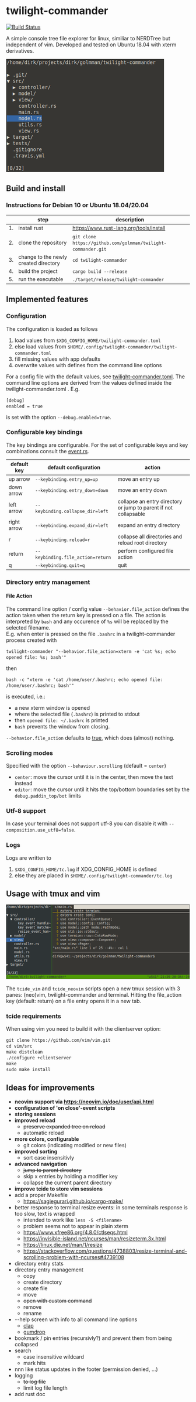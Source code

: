 # twilight-commander

[![Build Status](https://travis-ci.org/golmman/twilight-commander.svg?branch=master)](https://travis-ci.org/golmman/twilight-commander)

A simple console tree file explorer for linux, similiar to NERDTree but independent of vim.
Developed and tested on Ubuntu 18.04 with xterm derivatives.

![Screenshot](https://github.com/golmman/twilight-commander/blob/master/screenshots/twilight-commander.png "twilight-commander")

## Build and install

### Instructions for Debian 10 or Ubuntu 18.04/20.04

| |step|description|
|---|---|---|
|1.|install rust|https://www.rust-lang.org/tools/install|
|2.|clone the repository|`git clone https://github.com/golmman/twilight-commander.git`|
|3.|change to the newly created directory|`cd twilight-commander`|
|4.|build the project|`cargo build --release`|
|5.|run the executable|`./target/release/twilight-commander`|

## Implemented features

### Configuration
The configuration is loaded as follows
1. load values from `$XDG_CONFIG_HOME/twilight-commander.toml`
2. else load values from `$HOME/.config/twilight-commander/twilight-commander.toml`
2. fill missing values with app defaults
3. overwrite values with defines from the command line options

For a config file with the default values, see [twilight-commander.toml](./twilight-commander.toml).
The command line options are derived from the values defined inside the twilight-commander.toml .
E.g.
```
[debug]
enabled = true
```
is set with the option `--debug.enabled=true`.

### Configurable key bindings

The key bindings are configurable. For the set of configurable keys and key combinations consult the [event.rs](./src/model/event.rs).

|default key|default configuration|action|
|---|---|---|
|up arrow|`--keybinding.entry_up=up`|move an entry up|
|down arrow|`--keybinding.entry_down=down`|move an entry down|
|left arrow|`--keybinding.collapse_dir=left`|collapse an entry directory or jump to parent if not collapsable|
|right arrow|`--keybinding.expand_dir=left`|expand an entry directory|
|r|`--keybinding.reload=r`|collapse all directories and reload root directory|
|return|`--keybinding.file_action=return`|perform configured file action|
|q|`--keybinding.quit=q`|quit|

### Directory entry management

#### File Action
The command line option / config value `--behavior.file_action` defines the action taken when the return key is pressed
on a file. The action is interpreted by `bash` and any occurence of `%s` will be replaced by the selected filename.  
E.g. when enter is pressed on the file `.bashrc` in a twilight-commander process created with
```
twilight-commander "--behavior.file_action=xterm -e 'cat %s; echo opened file: %s; bash'"
```
then
```
bash -c "xterm -e 'cat /home/user/.bashrc; echo opened file: /home/user/.bashrc; bash'"
```
is executed, i.e.:
* a new xterm window is opened
* where the selected file (`.bashrc`) is printed to stdout
* then `opened file: ~/.bashrc` is printed
* `bash` prevents the window from closing.

`--behavior.file_action` defaults to [true](https://en.wikipedia.org/wiki/True_and_false_(commands)), which does
(almost) nothing.

### Scrolling modes
Specified with the option `--behaviour.scrolling` (default = `center`)

* `center`: move the cursor until it is in the center, then move the text instead
* `editor`: move the cursor until it hits the top/bottom boundaries set by the `debug.paddin_top/bot` limits

### Utf-8 support
In case your terminal does not support utf-8 you can disable it with `--composition.use_utf8=false`.

### Logs
Logs are written to
1. `$XDG_CONFIG_HOME/tc.log` if XDG_CONFIG_HOME is defined
2. else they are placed in `$HOME/.config/twilight-commander/tc.log`

## Usage with tmux and vim

![Screenshot](https://github.com/golmman/twilight-commander/blob/master/screenshots/tcide.png "tmux + vim + twilight-commander")

The `tcide_vim` and `tcide_neovim` scripts open a new tmux session with 3 panes: (neo)vim, twilight-commander and terminal.
Hitting the file_action key (default: return) on a file entry opens it in a new tab.

### tcide requirements

When using vim you need to build it with the clientserver option:

```
git clone https://github.com/vim/vim.git
cd vim/src
make distclean
./configure +clientserver
make
sudo make install
```

## Ideas for improvements

* **neovim support via https://neovim.io/doc/user/api.html**
* **configuration of 'on close'-event scripts**
* **storing sessions**
* **improved reload**
  * ~~preserve expanded tree on reload~~
  * automatic reload
* **more colors, configurable**
  * git colors (indicating modified or new files)
* **improved sorting**
  * sort case insensitivly
* **advanced navigation**
  * ~~jump to parent directory~~
  * skip x entries by holding a modifier key
  * collapse the current parent directory
* **improve tcide to store vim sessions**
* add a proper Makefile
  * https://sagiegurari.github.io/cargo-make/
* better response to terminal resize events: in some terminals response is too slow, text is wrapped
  * intended to work like `less -S <filename>`
  * problem seems not to appear in plain xterm
  * https://www.xfree86.org/4.8.0/ctlseqs.html
  * https://invisible-island.net/ncurses/man/resizeterm.3x.html
  * https://linux.die.net/man/1/resize
  * https://stackoverflow.com/questions/4738803/resize-terminal-and-scrolling-problem-with-ncurses#4739108
* directory entry stats
* directory entry management
  * copy
  * create directory
  * create file
  * move
  * ~~open with custom command~~
  * remove
  * rename
* --help screen with info to all command line options
  * [clap](https://crates.io/crates/clap)
  * [gumdrop](https://crates.io/crates/gumdrop)
* bookmark / pin entries (recursivly?) and prevent them from being collapsed
* search
  * case insensitive wildcard
  * mark hits
* nnn like status updates in the footer (permission denied, ...)
* logging
  * ~~to log file~~
  * limit log file length
* add rust doc
